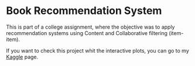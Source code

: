 # Book Recommendation System

This is part of a college assignment, where the objective was to apply recommendation systems using Content and Collaborative filtering (item-item).

If you want to check this project whit the interactive plots, you can go to my [Kaggle](https://kaggle.com/dielemonteirogomes) page.
